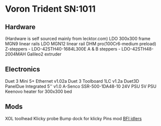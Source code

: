 # Voron Trident SN:1011


## Hardware
(Hardware is self sourced mainly from lecktor.com)
LDO 300x300 frame
MGN9 linear rails LDO
MGN12 linear rail DHM pro(100Cr6-medium preload)
Z-steppers - LDO-42STH40-1684L300E
A & B steppers - LDO-42STH48-2004MAH
Galileo2 extruder

## Electronics
Duet 3 Mini 5+ Ethernet v1.02a
Duet 3 Toolboard 1LC v1.2a
Duet3D PanelDue Integrated 5'' v1.0
A-Senco SSR-500-1DA48-10
24V PSU
5V PSU
Keenovo heater for 300x300 bed

## Mods
XOL toolhead
Klicky probe
Bump dock for klicky
Pins mod
[BFI idlers](https://github.com/clee/VoronBFI/tree/main)
